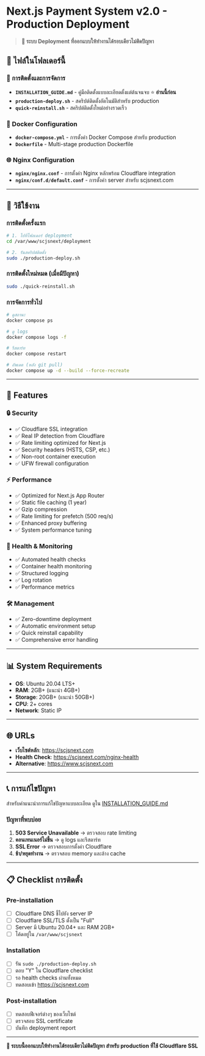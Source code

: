# Next.js Payment System v2.0 - Production Deployment

> **🚀 ระบบ Deployment ที่ออกแบบให้ทำงานได้รอบเดียวไม่ติดปัญหา**

## 📁 ไฟล์ในโฟลเดอร์นี้

### 🔧 การติดตั้งและการจัดการ
- **`INSTALLATION_GUIDE.md`** - คู่มือติดตั้งแบบละเอียดตั้งแต่ต้นจนจบ ⭐ **อ่านนี้ก่อน**
- **`production-deploy.sh`** - สคริปต์ติดตั้งอัตโนมัติสำหรับ production
- **`quick-reinstall.sh`** - สคริปต์ติดตั้งใหม่อย่างรวดเร็ว

### 🐳 Docker Configuration
- **`docker-compose.yml`** - การตั้งค่า Docker Compose สำหรับ production
- **`Dockerfile`** - Multi-stage production Dockerfile

### 🌐 Nginx Configuration
- **`nginx/nginx.conf`** - การตั้งค่า Nginx หลักพร้อม Cloudflare integration
- **`nginx/conf.d/default.conf`** - การตั้งค่า server สำหรับ scjsnext.com

---

## 🚀 วิธีใช้งาน

### การติดตั้งครั้งแรก
```bash
# 1. ไปที่โฟลเดอร์ deployment
cd /var/www/scjsnext/deployment

# 2. รันสคริปต์ติดตั้ง
sudo ./production-deploy.sh
```

### การติดตั้งใหม่หมด (เมื่อมีปัญหา)
```bash
sudo ./quick-reinstall.sh
```

### การจัดการทั่วไป
```bash
# ดูสถานะ
docker compose ps

# ดู logs
docker compose logs -f

# รีสตาร์ท
docker compose restart

# อัพเดต (หลัง git pull)
docker compose up -d --build --force-recreate
```

---

## 🎯 Features

### 🔒 Security
- ✅ Cloudflare SSL integration
- ✅ Real IP detection from Cloudflare
- ✅ Rate limiting optimized for Next.js
- ✅ Security headers (HSTS, CSP, etc.)
- ✅ Non-root container execution
- ✅ UFW firewall configuration

### ⚡ Performance
- ✅ Optimized for Next.js App Router
- ✅ Static file caching (1 year)
- ✅ Gzip compression
- ✅ Rate limiting for prefetch (500 req/s)
- ✅ Enhanced proxy buffering
- ✅ System performance tuning

### 🏥 Health & Monitoring
- ✅ Automated health checks
- ✅ Container health monitoring
- ✅ Structured logging
- ✅ Log rotation
- ✅ Performance metrics

### 🛠️ Management
- ✅ Zero-downtime deployment
- ✅ Automatic environment setup
- ✅ Quick reinstall capability
- ✅ Comprehensive error handling

---

## 📊 System Requirements

- **OS**: Ubuntu 20.04 LTS+
- **RAM**: 2GB+ (แนะนำ 4GB+)
- **Storage**: 20GB+ (แนะนำ 50GB+)
- **CPU**: 2+ cores
- **Network**: Static IP

---

## 🌐 URLs

- **เว็บไซต์หลัก**: https://scjsnext.com
- **Health Check**: https://scjsnext.com/nginx-health
- **Alternative**: https://www.scjsnext.com

---

## 📞 การแก้ไขปัญหา

สำหรับคำแนะนำการแก้ไขปัญหาแบบละเอียด ดูใน [INSTALLATION_GUIDE.md](./INSTALLATION_GUIDE.md)

### ปัญหาที่พบบ่อย

1. **503 Service Unavailable** → ตรวจสอบ rate limiting
2. **คอนเทนเนอร์ไม่ขึ้น** → ดู logs และรีสตาร์ท
3. **SSL Error** → ตรวจสอบการตั้งค่า Cloudflare
4. **ช้า/หยุดทำงาน** → ตรวจสอบ memory และล้าง cache

---

## 📋 Checklist การติดตั้ง

### Pre-installation
- [ ] Cloudflare DNS ชี้ไปยัง server IP
- [ ] Cloudflare SSL/TLS ตั้งเป็น "Full"
- [ ] Server มี Ubuntu 20.04+ และ RAM 2GB+
- [ ] โค้ดอยู่ใน `/var/www/scjsnext`

### Installation
- [ ] รัน `sudo ./production-deploy.sh`
- [ ] ตอบ "Y" ใน Cloudflare checklist
- [ ] รอ health checks ผ่านทั้งหมด
- [ ] ทดสอบเข้า https://scjsnext.com

### Post-installation
- [ ] ทดสอบฟีเจอร์ต่างๆ ของเว็บไซต์
- [ ] ตรวจสอบ SSL certificate
- [ ] บันทึก deployment report

---

**🎯 ระบบนี้ออกแบบให้ทำงานได้รอบเดียวไม่ติดปัญหา สำหรับ production ที่ใช้ Cloudflare SSL**